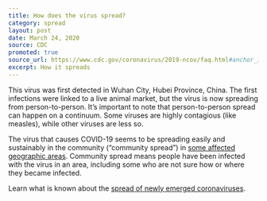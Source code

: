 ```yaml
---
title: How does the virus spread?
category: spread
layout: post
date: March 24, 2020
source: CDC
promoted: true
source_url: https://www.cdc.gov/coronavirus/2019-ncov/faq.html#anchor_1584386553767
excerpt: How it spreads
---
```


This virus was first detected in Wuhan City, Hubei Province, China. The first infections were linked to a live animal market, but the virus is now spreading from person-to-person. It’s important to note that person-to-person spread can happen on a continuum. Some viruses are highly contagious (like measles), while other viruses are less so.

The virus that causes COVID-19 seems to be spreading easily and sustainably in the community (“community spread”) in [some affected geographic areas](https://www.cdc.gov/coronavirus/2019-ncov/prepare/transmission.html). Community spread means people have been infected with the virus in an area, including some who are not sure how or where they became infected.

Learn what is known about the [spread of newly emerged coronaviruses](https://www.cdc.gov/coronavirus/2019-ncov/about/transmission.html).
